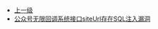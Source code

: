 * [上一级](docs/wy876_poc/)
* [公众号无限回调系统接口siteUrl存在SQL注入漏洞](docs/wy876_poc/%E5%85%AC%E4%BC%97%E5%8F%B7%E6%97%A0%E9%99%90%E5%9B%9E%E8%B0%83%E7%B3%BB%E7%BB%9F/%E5%85%AC%E4%BC%97%E5%8F%B7%E6%97%A0%E9%99%90%E5%9B%9E%E8%B0%83%E7%B3%BB%E7%BB%9F%E6%8E%A5%E5%8F%A3siteUrl%E5%AD%98%E5%9C%A8SQL%E6%B3%A8%E5%85%A5%E6%BC%8F%E6%B4%9E.md)
